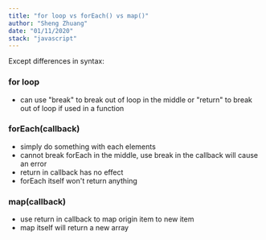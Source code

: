 ```yaml
---
title: "for loop vs forEach() vs map()"
author: "Sheng Zhuang"
date: "01/11/2020"
stack: "javascript"
---
```


Except differences in syntax:

### for loop

- can use "break" to break out of loop in the middle or "return" to break out of loop if used in a function

### forEach(callback)

- simply do something with each elements
- cannot break forEach in the middle, use break in the callback will cause an error
- return in callback has no effect
- forEach itself won't return anything

### map(callback)

- use return in callback to map origin item to new item
- map itself will return a new array
